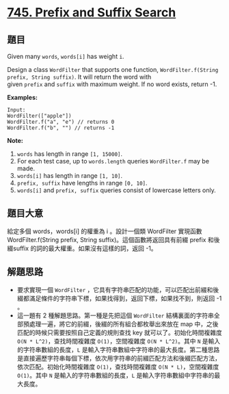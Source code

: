 # [745. Prefix and Suffix Search](https://leetcode.com/problems/prefix-and-suffix-search/)


## 題目

Given many `words`, `words[i]` has weight `i`.

Design a class `WordFilter` that supports one function, `WordFilter.f(String prefix, String suffix)`. It will return the word with given `prefix` and `suffix` with maximum weight. If no word exists, return -1.

**Examples:**

    Input:
    WordFilter(["apple"])
    WordFilter.f("a", "e") // returns 0
    WordFilter.f("b", "") // returns -1

**Note:**

1. `words` has length in range `[1, 15000]`.
2. For each test case, up to `words.length` queries `WordFilter.f` may be made.
3. `words[i]` has length in range `[1, 10]`.
4. `prefix, suffix` have lengths in range `[0, 10]`.
5. `words[i]` and `prefix, suffix` queries consist of lowercase letters only.


## 題目大意

給定多個 words，words[i] 的權重為 i 。設計一個類 WordFilter 實現函數WordFilter.f(String prefix, String suffix)。這個函數將返回具有前綴 prefix 和後綴suffix 的詞的最大權重。如果沒有這樣的詞，返回 -1。



## 解題思路


- 要求實現一個 `WordFilter` ，它具有字符串匹配的功能，可以匹配出前綴和後綴都滿足條件的字符串下標，如果找得到，返回下標，如果找不到，則返回 -1 。
- 這一題有 2 種解題思路。第一種是先把這個 `WordFilter` 結構裏面的字符串全部預處理一遍，將它的前綴，後綴的所有組合都枚舉出來放在 map 中，之後匹配的時候只需要按照自己定義的規則查找 key 就可以了。初始化時間複雜度 `O(N * L^2)`，查找時間複雜度 `O(1)`，空間複雜度 `O(N * L^2)`。其中 `N` 是輸入的字符串數組的長度，`L` 是輸入字符串數組中字符串的最大長度。第二種思路是直接遍歷字符串每個下標，依次用字符串的前綴匹配方法和後綴匹配方法，依次匹配。初始化時間複雜度 `O(1)`，查找時間複雜度 `O(N * L)`，空間複雜度 `O(1)`。其中 `N` 是輸入的字符串數組的長度，`L` 是輸入字符串數組中字符串的最大長度。

